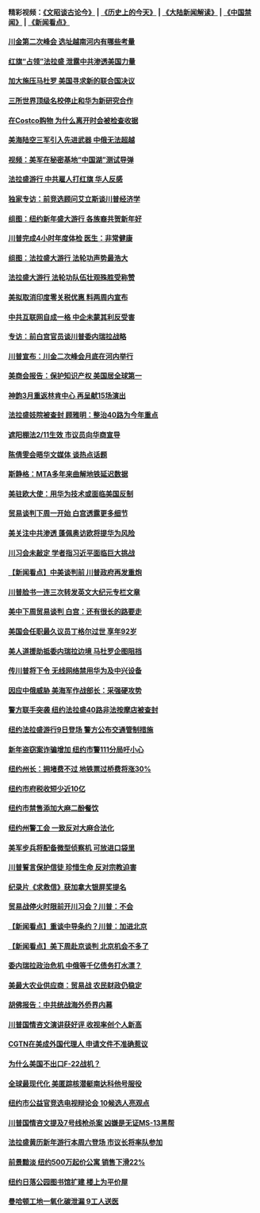 #### 精彩视频：[《文昭谈古论今》](http://45.76.195.252/wenzhao) | [《历史上的今天》](http://45.76.195.252/today-in-history) | [《大陆新闻解读》](http://45.76.195.252/ntdtv-comedy) | [《中国禁闻》](http://45.76.195.252/ntdtv-news) | [《新闻看点》](http://45.76.195.252/news-insight) 

 #### [川金第二次峰会 选址越南河内有哪些考量](../pages/nsc412/n11034808.md?t=02101831) 

#### [红旗“占领”法拉盛 泄露中共渗透美国力量](../pages/nsc412/n11035177.md?t=02101831) 

#### [加大施压马杜罗 美国寻求新的联合国决议](../pages/nsc412/n11035619.md?t=02101831) 

#### [三所世界顶级名校停止和华为新研究合作](../pages/nsc412/n11034829.md?t=02101831) 

#### [在Costco购物 为什么离开时会被检查收据](../pages/nsc412/n11029636.md?t=02101831) 

#### [美海陆空三军引入先进武器 中俄无法超越](../pages/nsc412/n11019720.md?t=02101831) 

#### [视频：美军在秘密基地“中国湖”测试导弹](../pages/nsc412/n11035439.md?t=02101831) 

#### [法拉盛游行 中共雇人打红旗 华人反感](../pages/nsc412/n11035206.md?t=02101831) 

#### [独家专访：前竞选顾问艾立斯谈川普经济学](../pages/nsc412/n11034992.md?t=02101831) 

#### [组图：纽约新年盛大游行 各族裔共贺新年好](../pages/nsc412/n11034920.md?t=02101831) 

#### [川普完成4小时年度体检 医生：非常健康](../pages/nsc412/n11034715.md?t=02101831) 

#### [组图：法拉盛大游行 法轮功声势最浩大](../pages/nsc412/n11034814.md?t=02101831) 

#### [法拉盛大游行 法轮功队伍壮观殊胜受称赞](../pages/nsc412/n11034852.md?t=02101831) 

#### [美拟取消印度零关税优惠 料两周内宣布](../pages/nsc412/n11034785.md?t=02101831) 

#### [中共互联网自成一格 中企未蒙其利反受害](../pages/nsc412/n11034725.md?t=02101831) 

#### [专访：前白宫官员谈川普委内瑞拉战略](../pages/nsc412/n11032742.md?t=02101831) 

#### [川普宣布：川金二次峰会月底在河内举行](../pages/nsc412/n11034200.md?t=02101831) 

#### [美商会报告：保护知识产权 美国居全球第一](../pages/nsc412/n11033507.md?t=02101831) 

#### [神韵3月重返林肯中心 再呈献15场演出](../pages/nsc412/n11033703.md?t=02101831) 

#### [法拉盛妓院被查封 顾雅明：整治40路为今年重点](../pages/nsc412/n11033697.md?t=02101831) 

#### [遮阳棚法2/11生效 市议员向华商宣导](../pages/nsc412/n11033711.md?t=02101831) 

#### [陈倩雯会晤华文媒体 谈热点话题](../pages/nsc412/n11033718.md?t=02101831) 

#### [斯静格：MTA多年来曲解地铁延迟数据](../pages/nsc412/n11033725.md?t=02101831) 

#### [美驻欧大使：用华为技术或面临美国反制](../pages/nsc412/n11033036.md?t=02101831) 

#### [贸易谈判下周一开始 白宫透露更多细节](../pages/nsc412/n11033359.md?t=02101831) 

#### [美关注中共渗透 蓬佩奥访欧将提华为风险](../pages/nsc412/n11032871.md?t=02101831) 

#### [川习会未敲定 学者指习近平面临巨大挑战](../pages/nsc412/n11032752.md?t=02101831) 

#### [【新闻看点】中美谈判前 川普政府再发重炮](../pages/nsc412/n11032676.md?t=02101831) 

#### [川普脸书一连三次转发英文大纪元专栏文章](../pages/nsc412/n11032874.md?t=02101831) 

#### [美中下周贸易谈判 白宫：还有很长的路要走](../pages/nsc412/n11032579.md?t=02101831) 

#### [美国会任职最久议员丁格尔过世 享年92岁](../pages/nsc412/n11032542.md?t=02101831) 

#### [美人道援助抵委内瑞拉边境 马杜罗企图阻挡](../pages/nsc412/n11032425.md?t=02101831) 

#### [传川普将下令 无线网络禁用华为及中兴设备](../pages/nsc412/n11031804.md?t=02101831) 

#### [因应中俄威胁 美海军作战部长：采强硬攻势](../pages/nsc412/n11032214.md?t=02101831) 

#### [警方联手突袭 纽约法拉盛40路非法按摩店被查封](../pages/nsc412/n11031874.md?t=02101831) 

#### [纽约法拉盛游行9日登场 警方公布交通管制措施](../pages/nsc412/n11031884.md?t=02101831) 

#### [新年盗窃案诈骗增加 纽约市警111分局吁小心](../pages/nsc412/n11031868.md?t=02101831) 

#### [纽约州长：拥堵费不过 地铁票过桥费将涨30%](../pages/nsc412/n11031922.md?t=02101831) 

#### [纽约市府税收短少近10亿](../pages/nsc412/n11031890.md?t=02101831) 

#### [纽约市禁售添加大麻二酚餐饮](../pages/nsc412/n11031907.md?t=02101831) 

#### [纽约州警工会 一致反对大麻合法化](../pages/nsc412/n11031910.md?t=02101831) 

#### [美军步兵将配备微型侦察机 可放进口袋里](../pages/nsc412/n11031966.md?t=02101831) 

#### [川普誓言保护信徒 珍惜生命 反对宗教迫害](../pages/nsc412/n11031507.md?t=02101831) 

#### [纪录片《求救信》获加拿大银屏奖提名](../pages/nsc412/n11031336.md?t=02101831) 

#### [贸易战停火时限前开川习会？川普：不会](../pages/nsc412/n11031036.md?t=02101831) 

#### [【新闻看点】重谈中导条约？川普：加进北京](../pages/nsc412/n11031006.md?t=02101831) 

#### [【新闻看点】美下周赴京谈判 北京机会不多了](../pages/nsc412/n11030801.md?t=02101831) 

#### [委内瑞拉政治危机 中俄等千亿债务打水漂？](../pages/nsc412/n11030947.md?t=02101831) 

#### [美最大农业供应商：贸易战 农民财政仍稳定](../pages/nsc412/n11031011.md?t=02101831) 

#### [胡佛报告：中共统战海外侨界内幕](../pages/nsc412/n11030735.md?t=02101831) 

#### [川普国情咨文演讲获好评 收视率创个人新高](../pages/nsc412/n11029891.md?t=02101831) 

#### [CGTN在美成外国代理人 申请文件不准确惹议](../pages/nsc412/n11028976.md?t=02101831) 

#### [为什么美国不出口F-22战机？](../pages/nsc412/n11030207.md?t=02101831) 

#### [全球最现代化 美匿踪核潜艇南达科他号服役](../pages/nsc412/n11029826.md?t=02101831) 

#### [纽约市公益官竞选电视辩论会  10候选人亮观点](../pages/nsc412/n11029725.md?t=02101831) 

#### [川普国情咨文提及7号线枪杀案   凶嫌是无证MS-13黑帮](../pages/nsc412/n11029767.md?t=02101831) 

#### [法拉盛黄历新年游行本周六登场 市议长将率队参加](../pages/nsc412/n11029736.md?t=02101831) 

#### [前景黯淡 纽约500万起价公寓 销售下滑22%](../pages/nsc412/n11029779.md?t=02101831) 

#### [纽约日落公园图书馆扩建 楼上为平价屋](../pages/nsc412/n11029748.md?t=02101831) 

#### [曼哈顿工地一氧化碳泄漏 9工人送医](../pages/nsc412/n11029751.md?t=02101831) 

